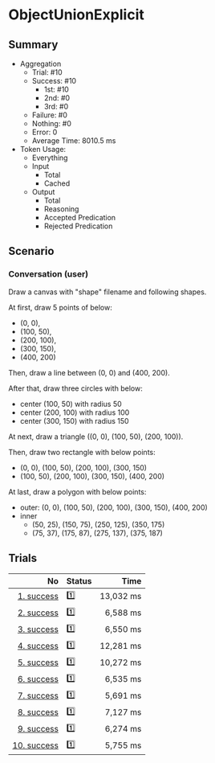 # ObjectUnionExplicit
## Summary
  - Aggregation
    - Trial: #10
    - Success: #10
      - 1st: #10
      - 2nd: #0
      - 3rd: #0
    - Failure: #0
    - Nothing: #0
    - Error: 0
    - Average Time: 8010.5 ms
  - Token Usage:
    - Everything
    - Input
      - Total
      - Cached
    - Output
      - Total
      - Reasoning
      - Accepted Predication
      - Rejected Predication

## Scenario
### Conversation (user)
Draw a canvas with "shape" filename and following shapes.

At first, draw 5 points of below:

  - (0, 0),
  - (100, 50),
  - (200, 100),
  - (300, 150),
  - (400, 200)

Then, draw a line between (0, 0) and (400, 200).

After that, draw three circles with below:

  - center (100, 50) with radius 50
  - center (200, 100) with radius 100
  - center (300, 150) with radius 150

At next, draw a triangle ((0, 0), (100, 50), (200, 100)).

Then, draw two rectangle with below points:

  - (0, 0), (100, 50), (200, 100), (300, 150)
  - (100, 50), (200, 100), (300, 150), (400, 200)

At last, draw a polygon with below points:

  - outer: (0, 0), (100, 50), (200, 100), (300, 150), (400, 200)
  - inner
    - (50, 25), (150, 75), (250, 125), (350, 175)
    - (75, 37), (175, 87), (275, 137), (375, 187)

## Trials
No | Status | Time
---:|:-------|------:
[1. success](./trials/1.success.json) | 1️⃣ | 13,032 ms
[2. success](./trials/2.success.json) | 1️⃣ | 6,588 ms
[3. success](./trials/3.success.json) | 1️⃣ | 6,550 ms
[4. success](./trials/4.success.json) | 1️⃣ | 12,281 ms
[5. success](./trials/5.success.json) | 1️⃣ | 10,272 ms
[6. success](./trials/6.success.json) | 1️⃣ | 6,535 ms
[7. success](./trials/7.success.json) | 1️⃣ | 5,691 ms
[8. success](./trials/8.success.json) | 1️⃣ | 7,127 ms
[9. success](./trials/9.success.json) | 1️⃣ | 6,274 ms
[10. success](./trials/10.success.json) | 1️⃣ | 5,755 ms